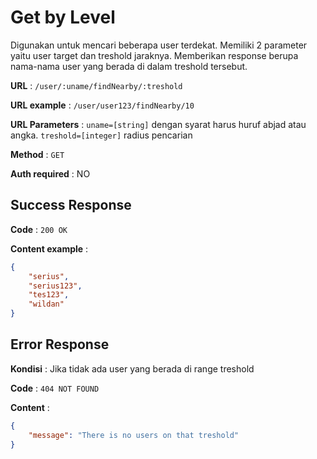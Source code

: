 # Get by Level

Digunakan untuk mencari beberapa user terdekat. Memiliki 2 parameter yaitu user target dan treshold jaraknya. Memberikan response berupa nama-nama user yang berada di dalam treshold tersebut.

**URL** : `/user/:uname/findNearby/:treshold`

**URL example** : `/user/user123/findNearby/10`

**URL Parameters** : `uname=[string]` dengan syarat harus huruf abjad atau angka. `treshold=[integer]` radius pencarian 

**Method** : `GET`

**Auth required** : NO

## Success Response

**Code** : `200 OK`

**Content example** :

```json
{
    "serius",
    "serius123",
    "tes123",
    "wildan"
}
```

## Error Response

**Kondisi** : Jika tidak ada user yang berada di range treshold

**Code** : `404 NOT FOUND`

**Content** :

```json
{
    "message": "There is no users on that treshold"
}
```
